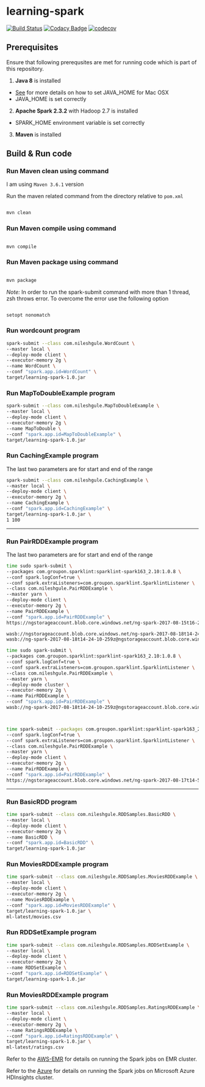 # learning-spark

[![Build Status](https://travis-ci.org/NileshGule/learning-spark.svg?branch=master)](https://travis-ci.org/NileshGule/learning-spark)
[![Codacy Badge](https://api.codacy.com/project/badge/Grade/03a136aed4204f869ed4f70c8b803f63)](https://www.codacy.com/app/vn_nilesh/learning-spark?utm_source=github.com&amp;utm_medium=referral&amp;utm_content=NileshGule/learning-spark&amp;utm_campaign=Badge_Grade)
[![codecov](https://codecov.io/gh/NileshGule/learning-spark/branch/master/graph/badge.svg)](https://codecov.io/gh/NileshGule/learning-spark)


## Prerequisites
Ensure that following prerequsites are met for running code which is part of this repository.
1. **Java 8** is installed
* [See](https://www.mkyong.com/java/how-to-set-java_home-environment-variable-on-mac-os-x/) for more details on how to set JAVA_HOME for Mac OSX 
* JAVA_HOME is set correctly
2. **Apache Spark 2.3.2** with Hadoop 2.7 is installed 
* SPARK_HOME environment variable is set correctly
3. **Maven** is installed

## Build & Run code

### Run Maven clean using command

I am using `Maven 3.6.1` version

Run the maven related command from the directory relative to `pom.xml`

```bash

mvn clean

```

### Run Maven compile using command

```bash

mvn compile

```

### Run Maven package using command

```bash

mvn package

```

*Note:* In order to run the spark-submit command with more than 1 thread, zsh throws error. To overcome the error use the following option

```bash

setopt nonomatch

```

### Run wordcount program

```bash
spark-submit --class com.nileshgule.WordCount \
--master local \
--deploy-mode client \
--executor-memory 2g \
--name WordCount \
--conf "spark.app.id=WordCount" \
target/learning-spark-1.0.jar
```

### Run MapToDoubleExample program

```bash
spark-submit --class com.nileshgule.MapToDoubleExample \
--master local \
--deploy-mode client \
--executor-memory 2g \
--name MapToDouble \
--conf "spark.app.id=MapToDoubleExample" \
target/learning-spark-1.0.jar
```

### Run CachingExample program
The last two parameters are for start and end of the range 

```bash
spark-submit --class com.nileshgule.CachingExample \
--master local \
--deploy-mode client \
--executor-memory 2g \
--name CachingExample \
--conf "spark.app.id=CachingExample" \
target/learning-spark-1.0.jar \
1 100
```
---
### Run PairRDDExample program
The last two parameters are for start and end of the range 

```bash
time sudo spark-submit \
--packages com.groupon.sparklint:sparklint-spark163_2.10:1.0.8 \
--conf spark.logConf=true \
--conf spark.extraListeners=com.groupon.sparklint.SparklintListener \
--class com.nileshgule.PairRDDExample \
--master yarn \
--deploy-mode client \
--executor-memory 2g \
--name PairRDDExample \
--conf "spark.app.id=PairRDDExample" \
https://ngstorageaccount.blob.core.windows.net/ng-spark-2017-08-15t16-28-42-526z/learning-spark-1.0.jar

wasb://ngstorageaccount.blob.core.windows.net/ng-spark-2017-08-18t14-24-10-259z/learning-spark-1.0.jar, expected: 
wasb://ng-spark-2017-08-18t14-24-10-259z@ngstorageaccount.blob.core.windows.net

time sudo spark-submit \
--packages com.groupon.sparklint:sparklint-spark163_2.10:1.0.8 \
--conf spark.logConf=true \
--conf spark.extraListeners=com.groupon.sparklint.SparklintListener \
--class com.nileshgule.PairRDDExample \
--master yarn \
--deploy-mode cluster \
--executor-memory 2g \
--name PairRDDExample \
--conf "spark.app.id=PairRDDExample" \
wasb://ng-spark-2017-08-18t14-24-10-259z@ngstorageaccount.blob.core.windows.net/learning-spark-1.0.jar



time spark-submit --packages com.groupon.sparklint:sparklint-spark163_2.10:1.0.8 \
--conf spark.logConf=true \
--conf spark.extraListeners=com.groupon.sparklint.SparklintListener \
--class com.nileshgule.PairRDDExample \
--master yarn \
--deploy-mode client \
--executor-memory 2g \
--name PairRDDExample \
--conf "spark.app.id=PairRDDExample" \
https://ngstorageaccount.blob.core.windows.net/ng-spark-2017-08-17t14-58-18-512z/SparkSubmission/2017/08/17/92528012-ad26-4f36-9ef2-6174305eae2a/learning-spark-1.0.jar

```
------

### Run BasicRDD program

```bash
time spark-submit --class com.nileshgule.RDDSamples.BasicRDD \
--master local \
--deploy-mode client \
--executor-memory 2g \
--name BasicRDD \
--conf "spark.app.id=BasicRDD" \
target/learning-spark-1.0.jar
```

### Run MoviesRDDExample program

```bash
time spark-submit --class com.nileshgule.RDDSamples.MoviesRDDExample \
--master local \
--deploy-mode client \
--executor-memory 2g \
--name MoviesRDDExample \
--conf "spark.app.id=MoviesRDDExample" \
target/learning-spark-1.0.jar \
ml-latest/movies.csv
```

### Run RDDSetExample program

```bash
time spark-submit --class com.nileshgule.RDDSamples.RDDSetExample \
--master local \
--deploy-mode client \
--executor-memory 2g \
--name RDDSetExample \
--conf "spark.app.id=RDDSetExample" \
target/learning-spark-1.0.jar
```

### Run MoviesRDDExample program

```bash
time spark-submit --class com.nileshgule.RDDSamples.RatingsRDDExample \
--master local \
--deploy-mode client \
--executor-memory 2g \
--name RatingsRDDExample \
--conf "spark.app.id=RatingsRDDExample" \
target/learning-spark-1.0.jar \
ml-latest/ratings.csv
```

Refer to the [AWS-EMR](AWS-EMR.md) for details on running the Spark jobs on EMR cluster.

Refer to the [Azure](Azure.md) for details on running the Spark jobs on Microsoft Azure HDInsights cluster.
